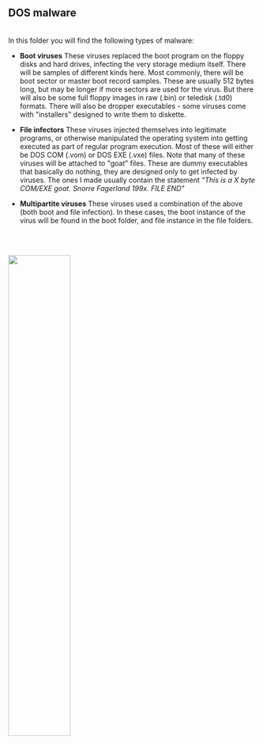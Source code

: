 <h2>DOS malware</h2>

<br>In this folder you will find the following types of malware:

* **Boot viruses**
These viruses replaced the boot program on the floppy disks and hard drives, infecting the very storage medium itself. There will be samples of different kinds here. Most commonly, there will be boot sector or master boot record samples. These are usually 512 bytes long, but may be longer if more sectors are used for the virus. But there will also be some full floppy images in raw (.bin) or teledisk (.td0) formats. There will also be dropper executables - some viruses come with "installers" designed to write them to diskette.

* **File infectors**
These viruses injected themselves into legitimate programs, or otherwise manipulated the operating system into getting executed as part of regular program execution. Most of these will either be DOS COM (.vom) or DOS EXE (.vxe) files. Note that many of these viruses will be attached to "goat" files. These are dummy executables that basically do nothing, they are designed only to get infected by viruses. The ones I made usually contain the statement *"This is a X byte COM/EXE goat. Snorre Fagerland 199x. FILE END"*

* **Multipartite viruses**
These viruses used a combination of the above (both boot and file infection). In these cases, the boot instance of the virus will be found in the boot folder, and file instance in the file folders.

<br><br>

<img src="https://github.com/user-attachments/assets/4fa051cc-80a0-413a-925c-d9c48c303175" width=50% height=50%>

